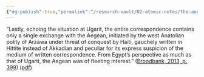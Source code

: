 ```yaml
---
{"dg-publish":true,"permalink":"/research-vault/02-atomic-notes/the-aegean-seems-to-not-factor-heavily-in-the-worldview-of-egypt-in-the-amarna-letters/"}
---
```


“Lastly, echoing the situation at Ugarit, the entire correspondence contains only a single exchange with the Aegean, initiated by the west Anatolian polity of Arzawa under threat of conquest by Haiti, gauchely written in Hittite instead of Akkadian and peculiar for its express suspicion of the medium of written correspondence. From Egypt’s perspective as much as that of Ugarit, the Aegean was of fleeting interest.” ([Broodbank, 2013, p. 399](zotero://select/library/items/IR54JIQG)) ([pdf](zotero://open-pdf/library/items/85K7BT2G?page=375&annotation=IESASE8Z))